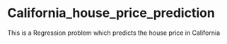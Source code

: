 # California_house_price_prediction
This is a Regression problem which predicts the house price in California
